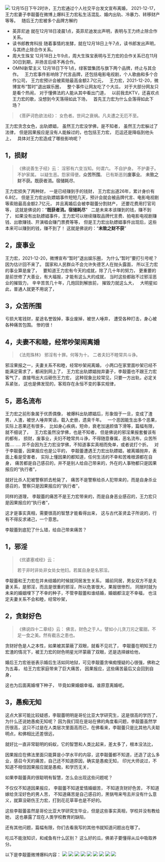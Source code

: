 ![](images/王力宏.jpg)
12月15日下午2时许，王力宏通过个人社交平台发文宣布离婚，
2021-12-17，王力宏妻子李靓蕾在微博上爆料王力宏私生活混乱、婚内出轨、冷暴力、转移财产等等。
&nbsp;
随后王力宏被多个品牌方解约
*   英菲尼迪
就在12月18日凌晨1点，英菲尼迪发出声明，表明与王力终止除合作关系。
*   读书郎教育科技
随着事情的发酵，就在12月18日上午7点，读书郎发出声明，与其终止除合作关系。
*   周大生珠宝
12月18日上午9点，周大生珠宝表明与王力宏的合作关系已在11月30日到期，并扬言后续不再合作。
*   OMNI新荤主义
12月18日下午1点，绿客盟集团与旗下两个品牌，终止与其合作。
&nbsp;
王力宏事件影响除了代言品牌，还包括电影电视剧，个人歌曲和多个合作公司，
王力宏预计会被索赔最高金额2.7亿元，
&nbsp;
王力宏，2021-12-20，微博宣布“暂时”退出娱乐圈，
&nbsp;
整个事件让网友吃了个大瓜，
对于大部分网友只是看个热闹，
对于懂佛法的人能从其中看出门道，
&nbsp;
以前我去KTV，还喜欢点王力宏的歌，没想到今天落得如此下场，
&nbsp;
首先王力宏为什么会落得如此下场？
> 《菩萨诃色欲法经》：
> 女色者。世间之衰祸。凡夫遭之无厄不至。

王力宏贪念女色，出轨嫖娼，
虽然王力宏没学佛，是不知者，
虽然王力宏躲过了法律，
但是因果报应是没有人能躲过的，也包括王力宏，
厄运还是降临到他头上，
&nbsp;
具体对王力宏造成了哪些影响呢？
## 1，损财
> 《佛说善生子经》云： 
> 淫邪有六变当知。何谓六。
> 不自护身。
> 不护妻子。
> 不护家属。
> 以疑生恶。怨家得便。**众苦所围**。
> 已有斯恶则**废事业**。
> **未致之财不获。既获者消。宿储耗尽**。

王力宏损失了两种财，
一是已经赚到手的钱财，
王力宏出道26年，累计身价有6.8亿，
但是王力宏出轨嫖娼事件短短几天，预计会就会被品牌代言、电影电视剧等索赔最高金额2.7亿元，
并且离婚后会被李靓蕾分割财产，
还要花费用打官司等，
这就是佛说的：“**既获者消。宿储耗尽**”
&nbsp;
二是未来本该赚到的钱，赚不到了，
如果没有出轨嫖娼事件，王力宏可以继续赚取品牌代言费、拍电影电视剧赚钱、出歌赚钱、开演唱会赚门票费等等，
但是王力宏出轨嫖娼事件出现后，这些本来可以赚到的钱，赚不到了！
这就是佛说的：“**未致之财不获**”
&nbsp;
## 2，废事业
王力宏，2021-12-20，微博宣布“暂时”退出娱乐圈，
为什么“暂时”要打引号呢？
因为估计回不来了。
国家和人民群众不会允许失德艺人在抛头露面，
所以王力宏的事业算是废了，
&nbsp;
要知道王力宏有今天的成就，除了几十年的努力，
更重要的是前世修了大善业，有大福报，才能有这么大的成就，
当时这些都敌不过邪淫恶业的摧毁力，
辛辛苦苦几十年，几炮回到解放前，
摧毁力就这么大，
&nbsp;
大明星如此，普通人就更不用说了，
&nbsp;
## 3，众苦所围
亏损大笔钱财，星途名誉毁掉，事业废掉，被世人唾弃，
遭受各种打击，身心被各种痛苦包围。
惨的很！
&nbsp;
## 4，夫妻不和睦，经常吵架闹离婚
> 《法苑珠林》
> 邪淫有十罪。何等为十。
> 二者夫妇不睦常共斗诤。

邪淫果报之一，夫妻关系不和睦，经常吵架闹离婚，
小两口在家里面吵架已经不能满足需求了，都闹到网上了，
王力宏出轨嫖娼抛弃妻子，李靓蕾也不跟王力宏客气了，直接甩出大瓜砸伤王力宏，
这种现象比较常见，只要一方出轨，必定关系紧张，
这也是佛发现的，客观存在永恒不变的事实规律，
&nbsp;
## 5，恶名流布
王力宏之前形象属于优质偶像，
被爆料出轨嫖娼后，形象毁于一旦，变成了渣男，人渣，被世人唾弃笑话，载入史册，遗臭千年。
&nbsp;
一个恶因能生出多个恶果，实际上恶果还有很多，
比如身心疾病，短命，衰老加速颜值下滑等，篇幅有限，就不细说了，
&nbsp;
王力宏虽然没学佛，也是不知者，
但是佛说的邪淫果报套餐该有的都有，
损财，废事业，夫妇不睦常共斗诤，不得随意眷属，恶名流布，众苦所围.... ....
并不会因为王力宏没学佛，不知道事实真相而免单，或者说打个折。
&nbsp;
对于李靓蕾，因果报应也是公平的，
李靓蕾遭遇王力宏出轨嫖娼，被离婚抛弃，表面上看是受害者，
实际上懂因果的都知道，任何生活的不幸和苦难根源都在自身，
痛苦都是自己感召的，并不是别人给自己带来的，外在的人事物都只是因果报应的“执行者”，

就好比杀人犯被警察抓去枪毙了，
痛苦不是警察给杀人犯带来的，而是自身杀业感召的，警察只是因果报应的“执行者”，

同样的道理，
李靓蕾的痛苦不是王力宏带来的，而是自身恶业感召的，王力宏只是因果报应的“执行者”，

这才是事实真相，需要很高的智慧才能看得出来，
这与古代圣贤孟子所说的，行有不得反求诸己，一个意思。

李靓蕾到底犯了什么错，给自己带来痛苦？
## 1，邪淫
> 《优婆塞戒经》云：
> 
>  若于非时非处非女处女他妇。若属自身是名邪淫。

李靓蕾和王力宏在并未结婚的时候就同居发生关系，
婚前同居，男女双方不是夫妻关系，是邪淫，而且是很重的邪淫，所以危害很大，果报很惨烈，
同居时就为未来的婚姻埋下了不幸的种子，不管李靓蕾和谁结婚，婚姻都注定不幸福，
也注定夫妻关系不会和睦，经常吵架，

## 2，贪财好色
> 《佛说四十二章经》云： 
> 佛言。财色之于人。譬如小儿贪刀刃之蜜甜。不足一食之美。然有截舌之患也。

贪财好色是人之本性，如果被其蒙蔽了双眼，就看不见坑了，
李靓蕾在明知王力宏渣的情况下，被王力宏的财色明星光环蒙蔽了双眼，还是选择嫁给他，

婚后王力宏爸爸表示婚后生活如同地狱，可见李靓蕾贪嗔痴慢疑的心很强，佛称之为五毒，
给王力宏家庭带来了巨大痛苦，
因果报应，这些痛苦最后又会回到自身，

这也为后面离婚埋下种子，
毕竟如果婚姻幸福，谁原意离婚呢。

## 3，愚痴无知
这点大家可能比较疑惑，李靓蕾明明是哥伦比亚大学研究生，这是很高的学历了，
为什么还说她愚痴无知呢？
因为我们现在是站在佛的角度看问题，李靓蕾虽然学历很高，这只不过是在人类层次里面高而已，在佛看来，李靓蕾只是比其他凡夫聪明点，和佛相比还差很远，

就好比一直非常聪明的蚂蚁，它的智慧和人类比起来，差太多了，根本没法比，

因果报应在佛法里面只能算是小学水平的内容，这李靓蕾都不知道，还造了这么多业，感召今天的痛苦，自己还不知道原因，确实是愚痴无知，
印光大师说过，不知道不相信因果报应就是愚痴，和学历无关，

如果李靓蕾真的很聪明有智慧，怎么会出现这些问题呢？

不仅仅不知道因果报应，
李靓蕾不知道爱情婚姻苦，
不知道贪财好色苦，
不知道嫁给贪淫好色的男人苦，
不知道痛苦是自己感召的，黑锅甩来甩去并没有什么意义，就算没砸伤王力宏，打到花花草草也是不好的。

这些李靓蕾虽然是哥伦比亚大学研究生毕业，但是这些事实真相，学校并没有教给她，
这也暴露了现在人类学校教育的缺陷，

还有其他问题，篇幅有限，你们去看我写的其他书就知道问题出在哪了。

吃瓜不能涨知识，和咸鱼有什么区别？
这么好的瓜，佛弟子要懂得从瓜中吸取养分。

以下是李靓蕾微博爆料内容：
![](images/李靓蕾控诉王力宏1.jpg)
![](images/李靓蕾控诉王力宏2.jpg)
![](images/李靓蕾控诉王力宏3.jpg)
![](images/李靓蕾控诉王力宏4.jpg)
![](images/李靓蕾控诉王力宏5.jpg)
![](images/李靓蕾控诉王力宏6.jpg)
![](images/李靓蕾控诉王力宏7.jpg)
![](images/李靓蕾控诉王力宏8.jpg)
![](images/李靓蕾控诉王力宏9.jpg)

